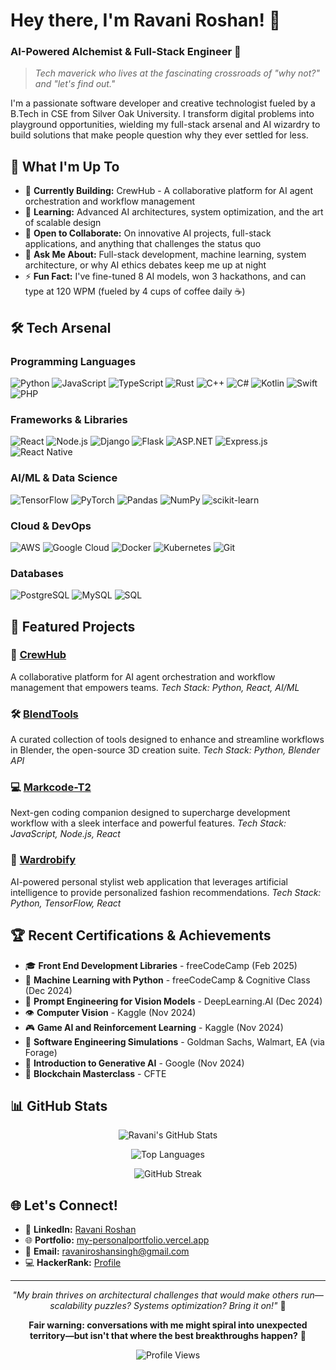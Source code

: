 # Hey there, I'm Ravani Roshan! 👋

### AI-Powered Alchemist & Full-Stack Engineer 🚀

> *Tech maverick who lives at the fascinating crossroads of "why not?" and "let's find out."*

I'm a passionate software developer and creative technologist fueled by a B.Tech in CSE from Silver Oak University. I transform digital problems into playground opportunities, wielding my full-stack arsenal and AI wizardry to build solutions that make people question why they ever settled for less.

## 🎯 What I'm Up To

- 🔭 **Currently Building:** CrewHub - A collaborative platform for AI agent orchestration and workflow management
- 🌱 **Learning:** Advanced AI architectures, system optimization, and the art of scalable design
- 🤝 **Open to Collaborate:** On innovative AI projects, full-stack applications, and anything that challenges the status quo
- 💬 **Ask Me About:** Full-stack development, machine learning, system architecture, or why AI ethics debates keep me up at night
- ⚡ **Fun Fact:** I've fine-tuned 8 AI models, won 3 hackathons, and can type at 120 WPM (fueled by 4 cups of coffee daily ☕)

## 🛠️ Tech Arsenal

### Programming Languages
![Python](https://img.shields.io/badge/Python-3776AB?style=for-the-badge&logo=python&logoColor=white)
![JavaScript](https://img.shields.io/badge/JavaScript-F7DF1E?style=for-the-badge&logo=javascript&logoColor=black)
![TypeScript](https://img.shields.io/badge/TypeScript-007ACC?style=for-the-badge&logo=typescript&logoColor=white)
![Rust](https://img.shields.io/badge/Rust-000000?style=for-the-badge&logo=rust&logoColor=white)
![C++](https://img.shields.io/badge/C++-00599C?style=for-the-badge&logo=c%2B%2B&logoColor=white)
![C#](https://img.shields.io/badge/C%23-239120?style=for-the-badge&logo=c-sharp&logoColor=white)
![Kotlin](https://img.shields.io/badge/Kotlin-0095D5?style=for-the-badge&logo=kotlin&logoColor=white)
![Swift](https://img.shields.io/badge/Swift-FA7343?style=for-the-badge&logo=swift&logoColor=white)
![PHP](https://img.shields.io/badge/PHP-777BB4?style=for-the-badge&logo=php&logoColor=white)

### Frameworks & Libraries
![React](https://img.shields.io/badge/React-20232A?style=for-the-badge&logo=react&logoColor=61DAFB)
![Node.js](https://img.shields.io/badge/Node.js-43853D?style=for-the-badge&logo=node.js&logoColor=white)
![Django](https://img.shields.io/badge/Django-092E20?style=for-the-badge&logo=django&logoColor=white)
![Flask](https://img.shields.io/badge/Flask-000000?style=for-the-badge&logo=flask&logoColor=white)
![ASP.NET](https://img.shields.io/badge/ASP.NET-5C2D91?style=for-the-badge&logo=.net&logoColor=white)
![Express.js](https://img.shields.io/badge/Express.js-404D59?style=for-the-badge)
![React Native](https://img.shields.io/badge/React_Native-20232A?style=for-the-badge&logo=react&logoColor=61DAFB)

### AI/ML & Data Science
![TensorFlow](https://img.shields.io/badge/TensorFlow-FF6F00?style=for-the-badge&logo=tensorflow&logoColor=white)
![PyTorch](https://img.shields.io/badge/PyTorch-EE4C2C?style=for-the-badge&logo=pytorch&logoColor=white)
![Pandas](https://img.shields.io/badge/Pandas-150458?style=for-the-badge&logo=pandas&logoColor=white)
![NumPy](https://img.shields.io/badge/NumPy-013243?style=for-the-badge&logo=numpy&logoColor=white)
![scikit-learn](https://img.shields.io/badge/scikit--learn-F7931E?style=for-the-badge&logo=scikit-learn&logoColor=white)

### Cloud & DevOps
![AWS](https://img.shields.io/badge/AWS-232F3E?style=for-the-badge&logo=amazon-aws&logoColor=white)
![Google Cloud](https://img.shields.io/badge/Google_Cloud-4285F4?style=for-the-badge&logo=google-cloud&logoColor=white)
![Docker](https://img.shields.io/badge/Docker-2496ED?style=for-the-badge&logo=docker&logoColor=white)
![Kubernetes](https://img.shields.io/badge/Kubernetes-326CE5?style=for-the-badge&logo=kubernetes&logoColor=white)
![Git](https://img.shields.io/badge/Git-F05032?style=for-the-badge&logo=git&logoColor=white)

### Databases
![PostgreSQL](https://img.shields.io/badge/PostgreSQL-316192?style=for-the-badge&logo=postgresql&logoColor=white)
![MySQL](https://img.shields.io/badge/MySQL-00000F?style=for-the-badge&logo=mysql&logoColor=white)
![SQL](https://img.shields.io/badge/SQL-4479A1?style=for-the-badge&logo=postgresql&logoColor=white)

## 🚀 Featured Projects

### 🤖 [CrewHub](https://github.com/RavaniRoshan/Builder-crewhubv3)
A collaborative platform for AI agent orchestration and workflow management that empowers teams.
*Tech Stack: Python, React, AI/ML*

### 🛠️ [BlendTools](https://github.com/roshan-ravani)
A curated collection of tools designed to enhance and streamline workflows in Blender, the open-source 3D creation suite.
*Tech Stack: Python, Blender API*

### 💻 [Markcode-T2](https://github.com/RavaniRoshan/Markcode-T2)
Next-gen coding companion designed to supercharge development workflow with a sleek interface and powerful features.
*Tech Stack: JavaScript, Node.js, React*

### 👗 [Wardrobify](https://github.com/RavaniRoshan/wardrobify-genius-08)
AI-powered personal stylist web application that leverages artificial intelligence to provide personalized fashion recommendations.
*Tech Stack: Python, TensorFlow, React*

## 🏆 Recent Certifications & Achievements

- 🎓 **Front End Development Libraries** - freeCodeCamp (Feb 2025)
- 🤖 **Machine Learning with Python** - freeCodeCamp & Cognitive Class (Dec 2024)
- 🎯 **Prompt Engineering for Vision Models** - DeepLearning.AI (Dec 2024)
- 👁️ **Computer Vision** - Kaggle (Nov 2024)
- 🎮 **Game AI and Reinforcement Learning** - Kaggle (Nov 2024)
- 🏢 **Software Engineering Simulations** - Goldman Sachs, Walmart, EA (via Forage)
- 🤖 **Introduction to Generative AI** - Google (Nov 2024)
- 🔗 **Blockchain Masterclass** - CFTE

## 📊 GitHub Stats

<div align="center">
  
![Ravani's GitHub Stats](https://github-readme-stats.vercel.app/api?username=RavaniRoshan&show_icons=true&theme=radical&hide_border=true)

![Top Languages](https://github-readme-stats.vercel.app/api/top-langs/?username=RavaniRoshan&layout=compact&theme=radical&hide_border=true)

![GitHub Streak](https://github-readme-streak-stats.herokuapp.com/?user=RavaniRoshan&theme=radical&hide_border=true)

</div>

## 🌐 Let's Connect!

- 💼 **LinkedIn:** [Ravani Roshan](https://www.linkedin.com/in/roshan-ravani-3a79882a3/)
- 🌐 **Portfolio:** [my-personalportfolio.vercel.app](https://my-personalportfolio.vercel.app/)
- 📧 **Email:** ravaniroshansingh@gmail.com
- 💻 **HackerRank:** [Profile](https://hackerrank.com/ravaniroshansingh)

---

<div align="center">

*"My brain thrives on architectural challenges that would make others run—scalability puzzles? Systems optimization? Bring it on!"* 💪

**Fair warning: conversations with me might spiral into unexpected territory—but isn't that where the best breakthroughs happen?** 🌟

![Profile Views](https://komarev.com/ghpvc/?username=roshan-ravani&color=blueviolet&style=flat-square&label=Profile+Views)

</div>
